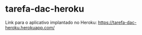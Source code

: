 # tarefa-dac-heroku
Link para o aplicativo implantado no Heroku: https://tarefa-dac-heroku.herokuapp.com/
